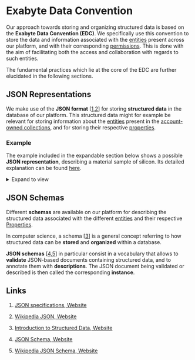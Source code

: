 # Exabyte Data Convention

Our approach towards storing and organizing structured data is based on the **Exabyte Data Convention (EDC)**. We specifically use this convention to store the data and information associated with the [entities](../entities-general/overview.md) present across our platform, and with their corresponding [permissions](../entities-general/permissions.md). This is done with the aim of facilitating both the access and collaboration with regards to such entities.

The fundamental practices which lie at the core of the EDC are further elucidated in the following sections. 

## JSON Representations

We make use of the **JSON format** [[1,2](#links)] for storing **structured data** in the database of our platform. This structured data might for example be relevant for storing information about the [entities](../entities-general/data.md) present in the [account-owned collections](../accounts/collections.md), and for storing their respective [properties](../properties/data/overview.md).

### Example

The example included in the expandable section below shows a possible **JSON representation**, describing a material sample of silicon. Its detailed explanation can be found [here](../materials/data.md).


<details markdown="1">
  <summary>
     Expand to view
  </summary> 

```json
{
    "name" : "Silicon FCC",
    "basis" : {
        "units" : "crystal",
        "elements" : [
            {
                "id" : 1,
                "value" : "Si"
            },
            {
                "id" : 2,
                "value" : "Si"
            }
        ],
        "coordinates" : [
            {
                "id" : 1,
                "value" : [
                    0,
                    0,
                    0
                ]
            },
            {
                "id" : 2,
                "value" : [
                    0.25,
                    0.25,
                    0.25
                ]
            }
        ]
    },
    "lattice" : {
        "a" : 3.867,
        "c" : 3.867,
        "b" : 3.867,
        "units" : {
            "length" : "angstrom",
            "angle" : "degree"
        },
        "alpha" : 60,
        "type" : "FCC",
        "beta" : 60,
        "gamma" : 60,
        "vectors" : {
            "a" : [
                3.34892,
                0,
                1.9335
            ],
            "b" : [
                1.116307,
                3.157392,
                1.9335
            ],
            "c" : [
                0,
                0,
                3.867
            ],
            "alat" : 1,
            "units" : "angstrom"
        }
    },
    "formula" : "Si",
    "unitCellFormula" : "Si2",
    "tags" : [
        "silicon"
    ],
    "derivedProperties" : [
        {
            "units" : "angstrom^3",
            "name" : "volume",
            "value" : 40.88909038874689
        }
    ],
    "exabyteId" : "e3nJ9g7tLaARSA25g",
    "createdAt" : "2016-10-27T07:35:53.740Z",
    "updatedAt" : "2017-08-12T09:22:19.468Z",
    "hash" : "fa78cb87eb5c25d1661a8ba5c0654d24",
    "scaledHash" : "a4b8b020e89ff7c1c1c7b7bcf19de84e"
}
```

  </details>


## JSON Schemas

Different **schemas** are available on our platform for describing the structured data associated with the different [entities](../entities-general/data.md) and their respective [Properties](../properties/data/overview.md).
 
In computer science, a schema [[3](#links)] is a general concept referring to how structured data can be **stored** and **organized** within a database. 

**JSON schemas** [[4,5](#links)] in particular consist in a vocabulary that allows to **validate** JSON-based documents containing structured data, and to annotate them with **descriptions**. The JSON document being validated or described is then called the corresponding **instance**.

## Links

1. [JSON specifications, Website](https://www.json.org/)

2. [Wikipedia JSON, Website](https://en.wikipedia.org/wiki/JSON)

3. [Introduction to Structured Data, Website](https://developers.google.com/search/docs/guides/intro-structured-data)

4. [JSON Schema, Website](http://json-schema.org/)

5. [Wikipedia JSON Schema, Website](https://en.wikipedia.org/wiki/JSON#Schema_and_metadata)
